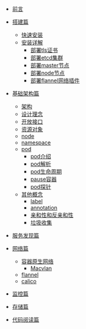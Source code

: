 
* [前言](README.md)

* [搭建篇]()
  * [快速安装](install/quick.md)
  * [安装详解]()
    * [部署tls证书]()
    * [部署etcd集群]()
    * [部署master节点]()
    * [部署node节点]()
    * [部署flannel网络插件]()

* [基础架构篇]()
  * [架构](basic/arch.md)
  * [设计理念]()
  * [开放接口]()
  * [资源对象]()
  * [node](basic/node.md)
  * [namespace](basic/namespace.md)
  * [pod]()
    * [pod介绍](basic/pod-overview.md)
    * [pod解析](basic/pod.md)
    * [pod生命周期](basic/pod-lifecycle.md)
    * [pause容器]()
    * [pod探针]()
  * [其他概念]()
    * [label]()
    * [annotation]()
    * [亲和性和反亲和性]()
    * [垃圾收集]()

* [服务发现篇]()

* [网络篇]()
  * [容器原生网络]()
    * [Macvlan](network/macvlan.md)
  * [flannel]()
  * [calico]()

* [监控篇]()

* [存储篇]()

* [代码阅读篇]()
